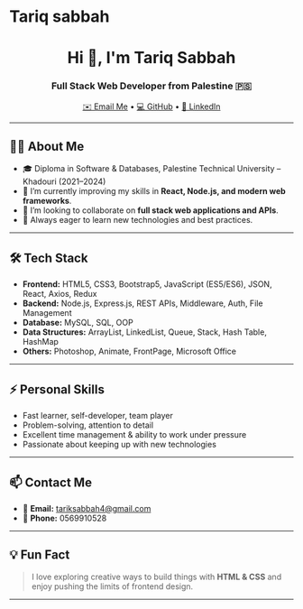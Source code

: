 # Tariq sabbah
<h1 align="center">Hi 👋, I'm Tariq Sabbah</h1>
<h3 align="center">Full Stack Web Developer from Palestine 🇵🇸</h3>

<p align="center">
  <a href="mailto:tariksabbah4@gmail.com">✉️ Email Me</a> •
  <a href="https://github.com/YourGitHubUsername">💻 GitHub</a> •
  <a href="https://linkedin.com/in/YourLinkedInUsername">🔗 LinkedIn</a>
</p>

---

## 🧑‍💻 About Me
- 🎓 Diploma in Software & Databases, Palestine Technical University – Khadouri (2021–2024)
- 🌱 I’m currently improving my skills in **React, Node.js, and modern web frameworks**.
- 👯 I’m looking to collaborate on **full stack web applications and APIs**.
- 🚀 Always eager to learn new technologies and best practices.

---

## 🛠️ Tech Stack
- **Frontend:** HTML5, CSS3, Bootstrap5, JavaScript (ES5/ES6), JSON, React, Axios, Redux
- **Backend:** Node.js, Express.js, REST APIs, Middleware, Auth, File Management
- **Database:** MySQL, SQL, OOP
- **Data Structures:** ArrayList, LinkedList, Queue, Stack, Hash Table, HashMap
- **Others:** Photoshop, Animate, FrontPage, Microsoft Office

---

## ⚡ Personal Skills
- Fast learner, self-developer, team player
- Problem-solving, attention to detail
- Excellent time management & ability to work under pressure
- Passionate about keeping up with new technologies

---

## 📫 Contact Me
- 📧 **Email:** tariksabbah4@gmail.com
- 📱 **Phone:** 0569910528

---

## 💡 Fun Fact
> I love exploring creative ways to build things with **HTML & CSS** and enjoy pushing the limits of frontend design.

---

<!--
⭐ If you like my work, you can star ⭐ my repositories to stay updated.
-->
